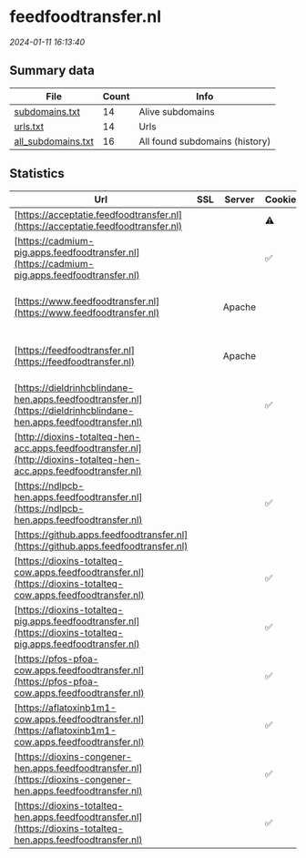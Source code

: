 # feedfoodtransfer.nl
*2024-01-11 16:13:40*
## Summary data


| File       | Count | Info |
|------------|-------|------|
|[subdomains.txt](/data/feedfoodtransfer.nl/subdomains.txt)|14|Alive subdomains|
|[urls.txt](/data/feedfoodtransfer.nl/urls.txt)|14|Urls|
|[all_subdomains.txt](/data/feedfoodtransfer.nl/all_subdomains.txt)|16|All found subdomains (history)|


## Statistics


| Url | SSL | Server | Cookie | HSTS | CSP | XFO | XXP | RP | Tech |Title |
|------------|-------|------|------|------|------|------|------|------|------|------|
|[https://acceptatie.feedfoodtransfer.nl](https://acceptatie.feedfoodtransfer.nl)| ||:warning: |:white_check_mark: | | | | :white_check_mark: |F5 BigIP HSTS||
|[https://cadmium-pig.apps.feedfoodtransfer.nl](https://cadmium-pig.apps.feedfoodtransfer.nl)| ||:white_check_mark: |:white_check_mark: | | | | :white_check_mark: |Bootstrap HSTS||
|[https://www.feedfoodtransfer.nl](https://www.feedfoodtransfer.nl)| |Apache| |:white_check_mark: | | :white_check_mark: | | :white_check_mark: |Apache HTTP Server HSTS|301 Moved Perman...|
|[https://feedfoodtransfer.nl](https://feedfoodtransfer.nl)| |Apache| |:white_check_mark: | | :white_check_mark: | | :white_check_mark: |Apache HTTP Server HSTS|301 Moved Perman...|
|[https://dieldrinhcblindane-hen.apps.feedfoodtransfer.nl](https://dieldrinhcblindane-hen.apps.feedfoodtransfer.nl)| ||:white_check_mark: |:white_check_mark: | | | | :white_check_mark: |Bootstrap HSTS||
|[http://dioxins-totalteq-hen-acc.apps.feedfoodtransfer.nl](http://dioxins-totalteq-hen-acc.apps.feedfoodtransfer.nl)| || | | | | | :white_check_mark: |||
|[https://ndlpcb-hen.apps.feedfoodtransfer.nl](https://ndlpcb-hen.apps.feedfoodtransfer.nl)| ||:white_check_mark: |:white_check_mark: | | | | :white_check_mark: |Bootstrap HSTS||
|[https://github.apps.feedfoodtransfer.nl](https://github.apps.feedfoodtransfer.nl)| || |:white_check_mark: | :white_check_mark:| :white_check_mark: | :white_check_mark: | :white_check_mark: |||
|[https://dioxins-totalteq-cow.apps.feedfoodtransfer.nl](https://dioxins-totalteq-cow.apps.feedfoodtransfer.nl)| ||:white_check_mark: |:white_check_mark: | | | | :white_check_mark: |Bootstrap HSTS||
|[https://dioxins-totalteq-pig.apps.feedfoodtransfer.nl](https://dioxins-totalteq-pig.apps.feedfoodtransfer.nl)| ||:white_check_mark: |:white_check_mark: | | | | :white_check_mark: |Bootstrap HSTS||
|[https://pfos-pfoa-cow.apps.feedfoodtransfer.nl](https://pfos-pfoa-cow.apps.feedfoodtransfer.nl)| ||:white_check_mark: |:white_check_mark: | | | | :white_check_mark: |Bootstrap HSTS||
|[https://aflatoxinb1m1-cow.apps.feedfoodtransfer.nl](https://aflatoxinb1m1-cow.apps.feedfoodtransfer.nl)| ||:white_check_mark: |:white_check_mark: | | | | :white_check_mark: |Bootstrap HSTS||
|[https://dioxins-congener-hen.apps.feedfoodtransfer.nl](https://dioxins-congener-hen.apps.feedfoodtransfer.nl)| ||:white_check_mark: |:white_check_mark: | | | | :white_check_mark: |Bootstrap HSTS||
|[https://dioxins-totalteq-hen.apps.feedfoodtransfer.nl](https://dioxins-totalteq-hen.apps.feedfoodtransfer.nl)| ||:white_check_mark: |:white_check_mark: | | | | :white_check_mark: |Bootstrap HSTS||
